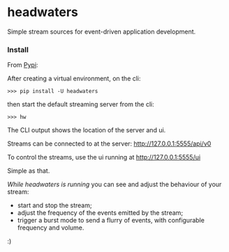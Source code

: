 # headwaters

Simple stream sources for event-driven application development.

### Install

From [Pypi](https://pypi.org/project/headwaters/):

After creating a virtual environment, on the cli:

```>>> pip install -U headwaters```

then start the default streaming server from the cli:

```>>> hw```

The CLI output shows the location of the server and ui.

Streams can be connected to at the server: http://127.0.0.1:5555/api/v0

To control the streams, use the ui running at http://127.0.0.1:5555/ui

Simple as that.

*While headwaters is running* you can see and adjust the behaviour of your stream:


- start and stop the stream;
- adjust the frequency of the events emitted by the stream;
- trigger a burst mode to send a flurry of events, with configurable frequency and volume.

:)